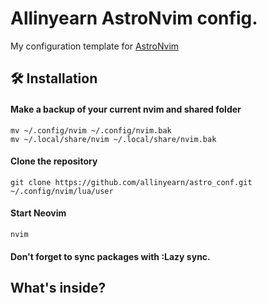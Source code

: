 # Allinyearn AstroNvim config.

My configuration template for [AstroNvim](https://github.com/AstroNvim/AstroNvim)

## 🛠️ Installation

#### Make a backup of your current nvim and shared folder

```shell
mv ~/.config/nvim ~/.config/nvim.bak
mv ~/.local/share/nvim ~/.local/share/nvim.bak
```

#### Clone the repository

```shell
git clone https://github.com/allinyearn/astro_conf.git ~/.config/nvim/lua/user
```

#### Start Neovim

```shell
nvim
```

#### Don't forget to sync packages with :Lazy sync.

## What's inside?
